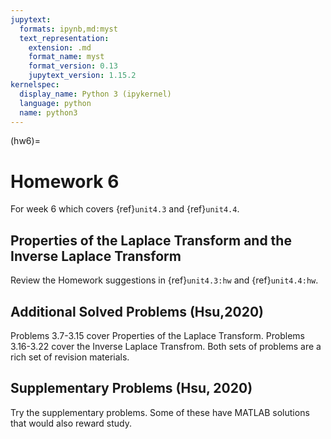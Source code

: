 ```yaml
---
jupytext:
  formats: ipynb,md:myst
  text_representation:
    extension: .md
    format_name: myst
    format_version: 0.13
    jupytext_version: 1.15.2
kernelspec:
  display_name: Python 3 (ipykernel)
  language: python
  name: python3
---
```


(hw6)=
# Homework 6

For week 6 which covers {ref}`unit4.3` and {ref}`unit4.4`.

## Properties of the Laplace Transform and the Inverse Laplace Transform

Review the Homework suggestions in {ref}`unit4.3:hw` and {ref}`unit4.4:hw`.

## Additional Solved Problems (Hsu,2020)

Problems 3.7-3.15 cover Properties of the Laplace Transform. Problems 3.16-3.22 cover the Inverse Laplace Transfrom. Both sets of problems are a rich set of revision materials.

## Supplementary Problems (Hsu, 2020)

Try the supplementary problems. Some of these have MATLAB solutions that would also reward study.
